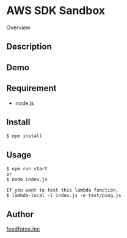 AWS SDK Sandbox
====

Overview

## Description

## Demo

## Requirement

- node.js

## Install

```
$ npm install
```

## Usage

```
$ npm run start
or
$ node index.js

If you want to test this lambda function,
$ lambda-local -l index.js -e test/ping.js
```

## Author

[feedforce.inc](https://github.com/feedforce)
